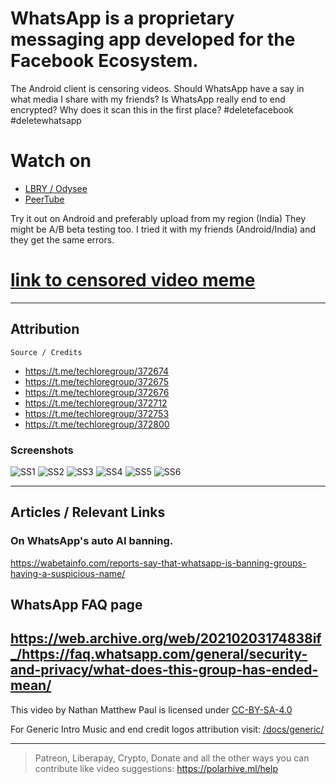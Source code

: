 # WhatsApp is a proprietary messaging app developed for the Facebook Ecosystem.
The Android client is censoring videos. Should WhatsApp have a say in what media I share with my friends? Is WhatsApp really end to end encrypted? Why does it scan this in the first place?
#deletefacebook #deletewhatsapp

# Watch on
- [LBRY / Odysee](https://odysee.com/@polarhive:e/WhatsApp-Facebook-is-Censoring-your-Photos-Videos-Status-and-DMs:6)
- [PeerTube](https://peertube.social/videos/watch/f4b90acd-cd1b-48e6-a4fe-31b2659ee690)

Try it out on Android and preferably upload from my region (India) They might be A/B beta testing too. I tried it with my friends (Android/India) and they get the same errors.

# [link to censored video meme](https://codeberg.org/polarhive/videos/raw/branch/main/docs/whatsapp-censor/WhatsAppCensored.zip)

---
## Attribution
``Source / Credits``
- https://t.me/techloregroup/372674
- https://t.me/techloregroup/372675
- https://t.me/techloregroup/372676
- https://t.me/techloregroup/372712
- https://t.me/techloregroup/372753
- https://t.me/techloregroup/372800

### Screenshots
![SS1](https://codeberg.org/polarhive/videos/raw/branch/main/docs/whatsapp-censor/techlore_tg_group/1.webp)
![SS2](https://codeberg.org/polarhive/videos/raw/branch/main/docs/whatsapp-censor/techlore_tg_group/2.webp)
![SS3](https://codeberg.org/polarhive/videos/raw/branch/main/docs/whatsapp-censor/techlore_tg_group/3.webp)
![SS4](https://codeberg.org/polarhive/videos/raw/branch/main/docs/whatsapp-censor/techlore_tg_group/4.webp)
![SS5](https://codeberg.org/polarhive/videos/raw/branch/main/docs/whatsapp-censor/techlore_tg_group/5.webp)
![SS6](https://codeberg.org/polarhive/videos/raw/branch/main/docs/whatsapp-censor/techlore_tg_group/6.webp)

---
## Articles / Relevant Links 
### On WhatsApp's auto AI banning.
https://wabetainfo.com/reports-say-that-whatsapp-is-banning-groups-having-a-suspicious-name/ 

## WhatsApp FAQ page
https://web.archive.org/web/20210203174838if_/https://faq.whatsapp.com/general/security-and-privacy/what-does-this-group-has-ended-mean/
---
This video by Nathan Matthew Paul is licensed under [CC-BY-SA-4.0](https://creativecommons.org/licenses/by-sa/4.0/)

For Generic Intro Music and end credit logos attribution visit: [/docs/generic/](https://codeberg.org/polarhive/videos/src/branch/main/docs/generic/) 

---
> Patreon, Liberapay, Crypto, Donate and all the other ways you can contribute like video suggestions: https://polarhive.ml/help
